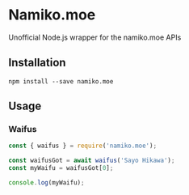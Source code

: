 # Namiko.moe

Unofficial Node.js wrapper for the namiko.moe APIs

## Installation
```
npm install --save namiko.moe
```

## Usage

### Waifus
```js
const { waifus } = require('namiko.moe');

const waifusGot = await waifus('Sayo Hikawa');
const myWaifu = waifusGot[0];

console.log(myWaifu);
```
